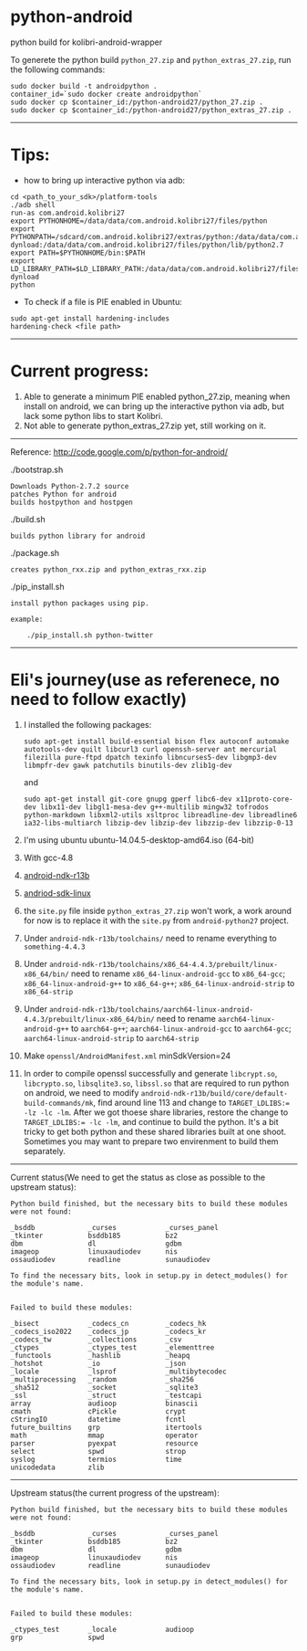 # python-android
python build for kolibri-android-wrapper

To generete the python build `python_27.zip` and `python_extras_27.zip`, run the following commands:
```
sudo docker build -t androidpython .
container_id=`sudo docker create androidpython`
sudo docker cp $container_id:/python-android27/python_27.zip . 
sudo docker cp $container_id:/python-android27/python_extras_27.zip .
```

-------

# Tips:

* how to bring up interactive python via adb:
```
cd <path_to_your_sdk>/platform-tools
./adb shell
run-as com.android.kolibri27
export PYTHONHOME=/data/data/com.android.kolibri27/files/python
export PYTHONPATH=/sdcard/com.android.kolibri27/extras/python:/data/data/com.android.kolibri27/files/python/lib/python2.7/lib-dynload:/data/data/com.android.kolibri27/files/python/lib/python2.7
export PATH=$PYTHONHOME/bin:$PATH
export LD_LIBRARY_PATH=$LD_LIBRARY_PATH:/data/data/com.android.kolibri27/files/python/lib:/data/data/com.android.kolibri27/files/python/lib/python2.7/lib-dynload
python
```

* To check if a file is PIE enabled in Ubuntu:
```
sudo apt-get install hardening-includes
hardening-check <file path>
```

-------

# Current progress:
1. Able to generate a minimum PIE enabled python_27.zip, meaning when install on android, we can bring up the interactive python via adb, but lack some python libs to start Kolibri.
2. Not able to generate python_extras_27.zip yet, still working on it.

-------

Reference:
    http://code.google.com/p/python-for-android/

./bootstrap.sh

    Downloads Python-2.7.2 source
    patches Python for android
    builds hostpython and hostpgen

./build.sh

    builds python library for android

./package.sh

    creates python_rxx.zip and python_extras_rxx.zip

./pip_install.sh

    install python packages using pip.

    example:

        ./pip_install.sh python-twitter

-------

# Eli's journey(use as referenece, no need to follow exactly)

1. I installed the following packages:
    ```
    sudo apt-get install build-essential bison flex autoconf automake autotools-dev quilt libcurl3 curl openssh-server ant mercurial filezilla pure-ftpd dpatch texinfo libncurses5-dev libgmp3-dev libmpfr-dev gawk patchutils binutils-dev zlib1g-dev 
    ```
    and
    ```
    sudo apt-get install git-core gnupg gperf libc6-dev x11proto-core-dev libx11-dev libgl1-mesa-dev g++-multilib mingw32 tofrodos python-markdown libxml2-utils xsltproc libreadline-dev libreadline6 ia32-libs-multiarch libzip-dev libzip-dev libzzip-dev libzzip-0-13
    ```
2. I'm using ubuntu ubuntu-14.04.5-desktop-amd64.iso (64-bit)
3. With gcc-4.8
4. [android-ndk-r13b](https://dl.google.com/android/repository/android-ndk-r13b-linux-x86_64.zip)
5. [andriod-sdk-linux](https://dl.google.com/android/android-sdk_r24.4.1-linux.tgz)
6. the `site.py` file inside `python_extras_27.zip` won't work, a work around for now is to replace it with the `site.py` from `android-python27` project.


7. Under `android-ndk-r13b/toolchains/` need to rename everything to `something-4.4.3`
8. Under `android-ndk-r13b/toolchains/x86_64-4.4.3/prebuilt/linux-x86_64/bin/` need to rename `x86_64-linux-android-gcc` to `x86_64-gcc`; `x86_64-linux-android-g++` to `x86_64-g++`; `x86_64-linux-android-strip` to `x86_64-strip`
9. Under `android-ndk-r13b/toolchains/aarch64-linux-android-4.4.3/prebuilt/linux-x86_64/bin/` need to rename `aarch64-linux-android-g++` to `aarch64-g++`; `aarch64-linux-android-gcc` to `aarch64-gcc`; `aarch64-linux-android-strip` to `aarch64-strip`
10. Make `openssl/AndroidManifest.xml` minSdkVersion=24
11. In order to compile openssl successfully and generate `libcrypt.so`, `libcrypto.so`, `libsqlite3.so`, `libssl.so` that are required to run python on android, we need to modify `android-ndk-r13b/build/core/default-build-commands/mk`, find around line 113 and change to `TARGET_LDLIBS:= -lz -lc -lm`. After we got thoese share libraries, restore the change to `TARGET_LDLIBS:= -lc -lm`, and continue to build the python. It's a bit tricky to get both python and these shared libraries built at one shoot. Sometimes you may want to prepare two envirenment to build them separately.

-------


Current status(We need to get the status as close as possible to the upstream status):

    Python build finished, but the necessary bits to build these modules were not found:

    _bsddb             _curses            _curses_panel   
    _tkinter           bsddb185           bz2             
    dbm                dl                 gdbm            
    imageop            linuxaudiodev      nis             
    ossaudiodev        readline           sunaudiodev     

    To find the necessary bits, look in setup.py in detect_modules() for the module's name.


    Failed to build these modules:

    _bisect            _codecs_cn         _codecs_hk      
    _codecs_iso2022    _codecs_jp         _codecs_kr      
    _codecs_tw         _collections       _csv            
    _ctypes            _ctypes_test       _elementtree    
    _functools         _hashlib           _heapq          
    _hotshot           _io                _json           
    _locale            _lsprof            _multibytecodec 
    _multiprocessing   _random            _sha256         
    _sha512            _socket            _sqlite3        
    _ssl               _struct            _testcapi       
    array              audioop            binascii        
    cmath              cPickle            crypt           
    cStringIO          datetime           fcntl           
    future_builtins    grp                itertools       
    math               mmap               operator        
    parser             pyexpat            resource        
    select             spwd               strop           
    syslog             termios            time            
    unicodedata        zlib    


-------


Upstream status(the current progress of the upstream):

    Python build finished, but the necessary bits to build these modules were not found:

    _bsddb             _curses            _curses_panel
    _tkinter           bsddb185           bz2
    dbm                dl                 gdbm
    imageop            linuxaudiodev      nis
    ossaudiodev        readline           sunaudiodev

    To find the necessary bits, look in setup.py in detect_modules() for the module's name.


    Failed to build these modules:
    
    _ctypes_test       _locale            audioop
    grp                spwd
